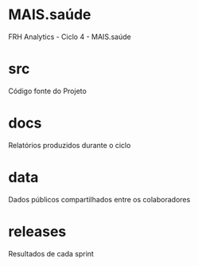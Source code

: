 MAIS.saúde
==========

FRH Analytics - Ciclo 4 - MAIS.saúde

# src

Código fonte do Projeto

# docs

Relatórios produzidos durante o ciclo

# data

Dados públicos compartilhados entre os colaboradores

# releases

Resultados de cada sprint
